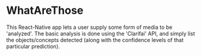 # WhatAreThose

This React-Native app lets a user supply some form of media to be 'analyzed'.
The basic analysis is done using the 'Clarifai' API, and simply list the objects/concepts detected (along with the confidence levels of that particular prediction).
